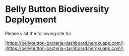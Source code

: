# Belly Button Biodiversity Deployment 

Please visit the following site for 

[https://bellybutton-bacteria-dashboard.herokuapp.com/](https://bellybutton-bacteria-dashboard.herokuapp.com/)

